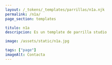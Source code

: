 ```yaml
---
layout: /_tokens/_templates/parrillas/n1a.njk
permalink: /n1a/
page_section: templates

titulo: n1a
descripcion: Es un template de parrilla studio

image: /assets/static/n1a.jpg

tags: ["page"]
imageAlt: Contacta
---
```

